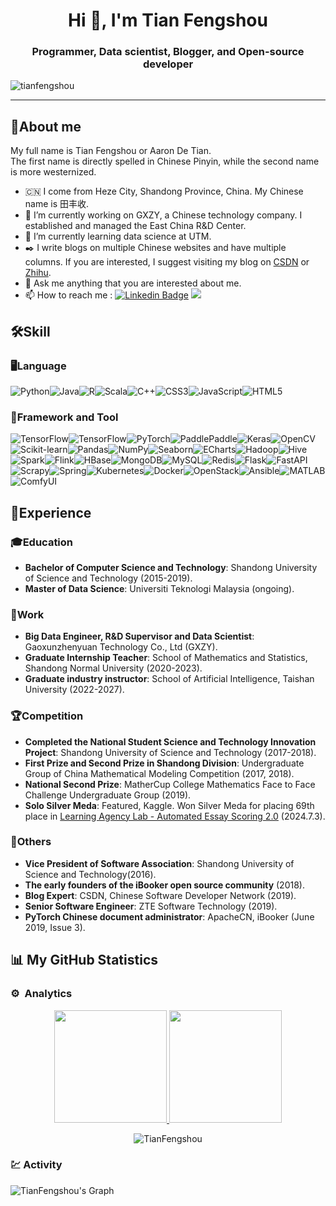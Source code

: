<h1 align="center">Hi 👋, I'm Tian Fengshou</h1>
<h3 align="center">Programmer, Data scientist, Blogger, and Open-source developer</h3>

<p align="left"> <img src="https://komarev.com/ghpvc/?username=tianfengshou&label=Profile%20views&color=0e75b6&style=flat" alt="tianfengshou" /> </p>

-----
## 🚀About me

  My full name is Tian Fengshou or Aaron De Tian.  
  The first name is directly spelled in Chinese Pinyin, while the second name is more westernized.  

- :cn:  I come from Heze City, Shandong Province, China. My Chinese name is 田丰收.
- 🔭 I’m currently working on GXZY, a Chinese technology company. I established and managed the East China R&D Center.
- 🌱 I’m currently learning data science at UTM.
- :black_nib: I write blogs on multiple Chinese websites and have multiple columns. If you are interested, I suggest visiting my blog on [CSDN](https://fonttian.blog.csdn.net/?type=blog) or [Zhihu](https://www.zhihu.com/people/fonttian).
- 💬 Ask me anything that you are interested about me.
- 📫 How to reach me : [![Linkedin Badge](https://img.shields.io/badge/-田丰收-blue?style=flat&logo=Linkedin&logoColor=white)](https://www.linkedin.com/in/%E4%B8%B0%E6%94%B6-%E7%94%B0-892097114/) <a href="mailto:fonttian@gmail.com"><img src="https://img.shields.io/badge/fonttian@gmail.com-D14836?style=flat&logo=gmail&logoColor=white"></a>

## 🛠️Skill

### :desktop_computer:Language

![Python](https://img.shields.io/badge/Python-3776AB?style=for-the-badge&logo=python&logoColor=white)![Java](https://img.shields.io/badge/Java-007396?style=for-the-badge&logo=java&logoColor=white)![R](https://img.shields.io/badge/R-276DC3?style=for-the-badge&logo=r&logoColor=white)![Scala](https://img.shields.io/badge/Scala-DC322F?style=for-the-badge&logo=scala&logoColor=white)![C++](https://img.shields.io/badge/C++-00599C?style=for-the-badge&logo=cplusplus&logoColor=white)![CSS3](https://img.shields.io/badge/CSS3-1572B6?style=for-the-badge&logo=css3&logoColor=white)![JavaScript](https://img.shields.io/badge/JavaScript-F7DF1E?style=for-the-badge&logo=javascript&logoColor=black)![HTML5](https://img.shields.io/badge/HTML5-E34F26?style=for-the-badge&logo=html5&logoColor=white)

### :hammer:Framework and Tool

![TensorFlow](https://img.shields.io/badge/TensorFlow-FF6F00?style=for-the-badge&logo=tensorflow&logoColor=white)![TensorFlow](https://img.shields.io/badge/TensorFlow-FF6F00?style=for-the-badge&logo=tensorflow&logoColor=white)![PyTorch](https://img.shields.io/badge/PyTorch-EE4C2C?style=for-the-badge&logo=pytorch&logoColor=white)![PaddlePaddle](https://img.shields.io/badge/PaddlePaddle-0053F4?style=for-the-badge&logo=paddlepaddle&logoColor=white)![Keras](https://img.shields.io/badge/Keras-D00000?style=for-the-badge&logo=keras&logoColor=white)![OpenCV](https://img.shields.io/badge/OpenCV-5C3EE8?style=for-the-badge&logo=opencv&logoColor=white)![Scikit-learn](https://img.shields.io/badge/Scikit--learn-F7931E?style=for-the-badge&logo=scikit-learn&logoColor=white)![Pandas](https://img.shields.io/badge/Pandas-150458?style=for-the-badge&logo=pandas&logoColor=white)![NumPy](https://img.shields.io/badge/NumPy-013243?style=for-the-badge&logo=numpy&logoColor=white)![Seaborn](https://img.shields.io/badge/Seaborn-3776AB?style=for-the-badge&logo=seaborn&logoColor=white)![ECharts](https://img.shields.io/badge/ECharts-AA344D?style=for-the-badge&logo=apache-echarts&logoColor=white)![Hadoop](https://img.shields.io/badge/Hadoop-66CCFF?style=for-the-badge&logo=apache-hadoop&logoColor=black)![Hive](https://img.shields.io/badge/Hive-FDEE21?style=for-the-badge&logo=apache-hive&logoColor=black)![Spark](https://img.shields.io/badge/Apache_Spark-E25A1C?style=for-the-badge&logo=apache-spark&logoColor=white)![Flink](https://img.shields.io/badge/Apache_Flink-E6526F?style=for-the-badge&logo=apache-flink&logoColor=white)![HBase](https://img.shields.io/badge/HBase-EB0000?style=for-the-badge&logo=apache-hbase&logoColor=white)![MongoDB](https://img.shields.io/badge/MongoDB-47A248?style=for-the-badge&logo=mongodb&logoColor=white)![MySQL](https://img.shields.io/badge/MySQL-4479A1?style=for-the-badge&logo=mysql&logoColor=white)![Redis](https://img.shields.io/badge/Redis-DC382D?style=for-the-badge&logo=redis&logoColor=white)![Flask](https://img.shields.io/badge/Flask-000000?style=for-the-badge&logo=flask&logoColor=white)![FastAPI](https://img.shields.io/badge/FastAPI-009688?style=for-the-badge&logo=fastapi&logoColor=white)![Scrapy](https://img.shields.io/badge/Scrapy-50A14F?style=for-the-badge&logo=scrapy&logoColor=white)![Spring](https://img.shields.io/badge/Spring-6DB33F?style=for-the-badge&logo=spring&logoColor=white)![Kubernetes](https://img.shields.io/badge/Kubernetes-326CE5?style=for-the-badge&logo=kubernetes&logoColor=white)![Docker](https://img.shields.io/badge/Docker-2496ED?style=for-the-badge&logo=docker&logoColor=white)![OpenStack](https://img.shields.io/badge/OpenStack-ED1944?style=for-the-badge&logo=openstack&logoColor=white)![Ansible](https://img.shields.io/badge/Ansible-EE0000?style=for-the-badge&logo=ansible&logoColor=white)![MATLAB](https://img.shields.io/badge/MATLAB-0076A8?style=for-the-badge&logo=mathworks&logoColor=white)![ComfyUI](https://img.shields.io/badge/ComfyUI-DAA520?style=for-the-badge&logo=comfyui&logoColor=white)

## :calendar:Experience

### 🎓Education

- **Bachelor of Computer Science and Technology**:  Shandong University of Science and Technology (2015-2019).
- **Master of Data Science**: Universiti Teknologi Malaysia (ongoing).

### 💼Work

- **Big Data Engineer, R&D Supervisor and Data Scientist**: Gaoxunzhenyuan Technology Co., Ltd (GXZY).
- **Graduate Internship Teacher**: School of Mathematics and Statistics, Shandong Normal University (2020-2023).
- **Graduate industry instructor**: School of Artificial Intelligence, Taishan University (2022-2027).

### :trophy:Competition

- **Completed the National Student Science and Technology Innovation Project**: Shandong University of Science and Technology (2017-2018).
- **First Prize and Second Prize in Shandong Division**: Undergraduate Group of China Mathematical Modeling Competition (2017, 2018).
- **National Second Prize**: MatherCup College Mathematics Face to Face Challenge Undergraduate Group (2019).
- **Solo Silver Meda**: Featured, Kaggle. Won Silver Meda for placing 69th place in [Learning Agency Lab - Automated Essay Scoring 2.0](https://www.kaggle.com/competitions/learning-agency-lab-automated-essay-scoring-2) (2024.7.3).

### :scroll:Others

- **Vice President of Software Association**: Shandong University of Science and Technology(2016).
- **The early founders of the iBooker open source community** (2018).
- **Blog Expert**: CSDN, Chinese Software Developer Network (2019).
- **Senior Software Engineer**: ZTE Software Technology (2019).
- **PyTorch Chinese document administrator**: ApacheCN, iBooker (June 2019, Issue 3). 

## 📊 My GitHub Statistics

### ⚙️ &nbsp;Analytics

<p align="center">
<a href="https://github.com/TianFengshou">
  <img height="180em" src="https://github-readme-stats-eight-theta.vercel.app/api?username=TianFengshou&show_icons=true&count_private=true"/>
  <img height="180em" src="https://github-readme-stats-eight-theta.vercel.app/api/top-langs/?username=TianFengshou&layout=compact&langs_count=8"/>
</a>
</p>

<p align='center'><img align="center" src="https://github-readme-streak-stats.herokuapp.com/?user=TianFengshou&" alt="TianFengshou" /></p>


### :chart:&nbsp;Activity

![TianFengshou's Graph](https://github-readme-activity-graph.vercel.app/graph?username=TianFengshou&custom_title=TianFengshou's%20GitHub%20Activity%20Graph&bg_color=ffffff&color=4c4c4c&line=f9c846&point=fb8500&area=true&hide_border=true)